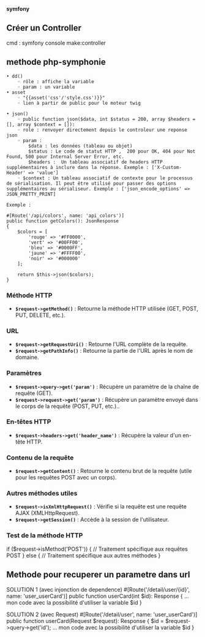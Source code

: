 **symfony**
## Créer un Controller
cmd : symfony console make:controller

## methode php-symphonie
    • dd() 
        ◦ rôle : affiche la variable
        ◦ param : un variable
    • asset
        ◦ "{{asset('css'/'style.css')}}"
        ◦ lien à partir de public pour le moteur twig
    
    • json()
        ◦ public function json($data, int $status = 200, array $headers = [], array $context = []): 
        ◦ role : renvoyer directement depuis le controleur une reponse json
        ◦ param : 
            $data : les données (tableau ou objet)
            $status : Le code de statut HTTP ,  200 pour OK, 404 pour Not Found, 500 pour Internal Server Error, etc.
            $headers :  Un tableau associatif de headers HTTP supplémentaires à inclure dans la réponse. Exemple : ['X-Custom-Header' => 'value']
        ◦ $context : Un tableau associatif de contexte pour le processus de sérialisation. Il peut être utilisé pour passer des options supplémentaires au sérialiseur. Exemple : ['json_encode_options' => JSON_PRETTY_PRINT]
    
    Exemple :

    #[Route('/api/colors', name: 'api_colors')]
    public function getColors(): JsonResponse
    {
        $colors = [
            'rouge' => '#FF0000',
            'vert' => '#00FF00',
            'bleu' => '#0000FF',
            'jaune' => '#FFFF00',
            'noir' => '#000000'
        ];

        return $this->json($colors);
    }

### Méthode HTTP

- **`$request->getMethod()`** : Retourne la méthode HTTP utilisée (GET, POST, PUT, DELETE, etc.).

### URL

- **`$request->getRequestUri()`** : Retourne l'URL complète de la requête.
- **`$request->getPathInfo()`** : Retourne la partie de l'URL après le nom de domaine.

### Paramètres

- **`$request->query->get('param')`** : Récupère un paramètre de la chaîne de requête (GET).
- **`$request->request->get('param')`** : Récupère un paramètre envoyé dans le corps de la requête (POST, PUT, etc.)..

### En-têtes HTTP

- **`$request->headers->get('header_name')`** : Récupère la valeur d'un en-tête HTTP.

### Contenu de la requête

- **`$request->getContent()`** : Retourne le contenu brut de la requête (utile pour les requêtes POST avec un corps).
  
### Autres méthodes utiles

- **`$request->isXmlHttpRequest()`** : Vérifie si la requête est une requête AJAX (XMLHttpRequest).
- **`$request->getSession()`** : Accède à la session de l'utilisateur.

### Test de la méthode HTTP

if ($request->isMethod('POST')) {
    // Traitement spécifique aux requêtes POST
} else {
    // Traitement spécifique aux autres méthodes
}

## Methode pour recuperer un parametre dans url

SOLUTION 1 (avec injonction de dependence)
    #[Route('/detail/user/{id}', name: 'user_userCard')]
    public function userCard(int $id): Response
    {
        ... mon code avec la possibilité d'utiliser la variable $id
    }

SOLUTION 2 (avec Request)
    #[Route('/detail/user', name: 'user_userCard')]
    public function userCard(Request $request): Response
    {
    $id = $request->query->get('id');
        ... mon code avec la possibilité d'utiliser la variable $id
    }